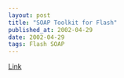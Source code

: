 ```yaml
---
layout: post
title: "SOAP Toolkit for Flash"
published_at: 2002-04-29
date: 2002-04-29
tags: Flash SOAP
---
```


[Link](http://software.mrev.com/)  